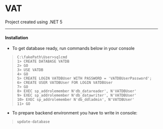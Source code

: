 # VAT

Project created using .NET 5 

----
#### Installation
- To get database ready, run commands below in your console
> `C:\fakePath\User>sqlcmd`  
> `1> CREATE DATABASE VATDB`  
> `2> GO`  
> `3> USE VATDB`  
> `4> GO`  
> `5> CREATE LOGIN VATDBUser WITH PASSWORD = 'VATDBUserPassword';`  
> `6> CREATE USER VATDBUser FOR LOGIN VATDBUser`  
> `7> GO`  
> `8> EXEC sp_addrolemember N'db_datareader', N'VATDBUser'`  
> `9> EXEC sp_addrolemember N'db_datawriter', N'VATDBUser'`  
> `10> EXEC sp_addrolemember N'db_ddladmin', N'VATDBUser'`  
> `11> GO`  
  
   
- To prepare backend environment you have to write in console:
> `update-database`